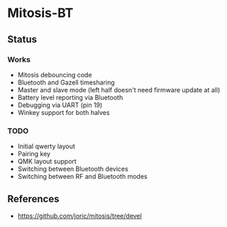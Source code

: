 # Mitosis-BT

## Status

### Works

* Mitosis debouncing code
* Bluetooth and Gazell timesharing
* Master and slave mode (left half doesn't need firmware update at all)
* Battery level reporting via Bluetooth
* Debugging via UART (pin 19)
* Winkey support for both halves

### TODO

* Initial qwerty layout
* Pairing key
* QMK layout support
* Switching between Bluetooth devices
* Switching between RF and Bluetooth modes

## References

* https://github.com/joric/mitosis/tree/devel
